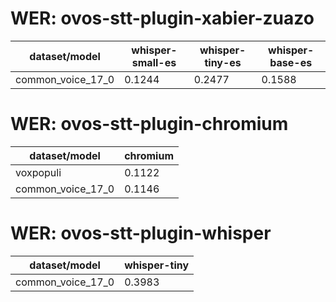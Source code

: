 
# WER: ovos-stt-plugin-xabier-zuazo
|dataset/model|whisper-small-es|whisper-tiny-es|whisper-base-es|
|-|-|-|-|
| common_voice_17_0 | 0.1244 | 0.2477 | 0.1588 |


# WER: ovos-stt-plugin-chromium
|dataset/model|chromium|
|-|-|
| voxpopuli | 0.1122 |
| common_voice_17_0 | 0.1146 |


# WER: ovos-stt-plugin-whisper
|dataset/model|whisper-tiny|
|-|-|
| common_voice_17_0 | 0.3983 |